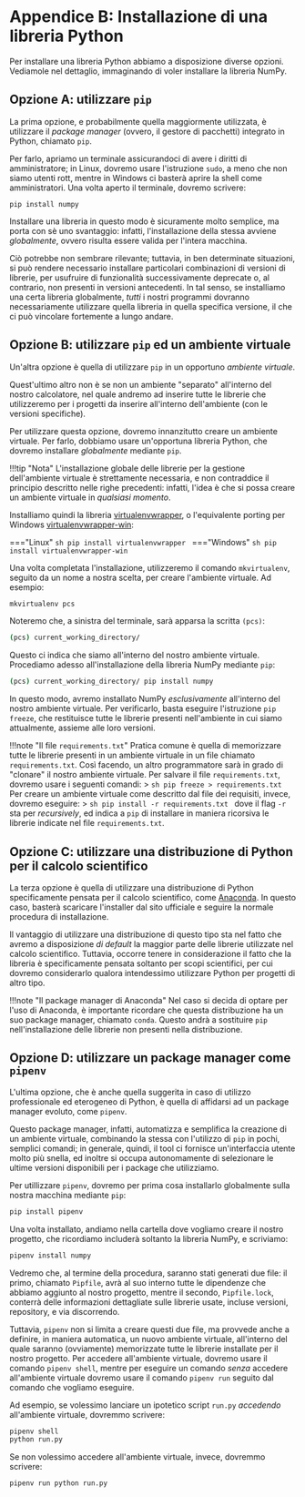 # Appendice B: Installazione di una libreria Python

Per installare una libreria Python abbiamo a disposizione diverse opzioni. Vediamole nel dettaglio, immaginando di voler installare la libreria NumPy.

## Opzione A: utilizzare `pip`

La prima opzione, e probabilmente quella maggiormente utilizzata, è utilizzare il *package manager* (ovvero, il gestore di pacchetti) integrato in Python, chiamato `pip`.

Per farlo, apriamo un terminale assicurandoci di avere i diritti di amministratore; in Linux, dovremo usare l'istruzione `sudo`, a meno che non siamo utenti rott, mentre in Windows ci basterà aprire la shell come amministratori. Una volta aperto il terminale, dovremo scrivere:

```shell
pip install numpy
```

Installare una libreria in questo modo è sicuramente molto semplice, ma porta con sè uno svantaggio: infatti, l'installazione della stessa avviene *globalmente*, ovvero risulta essere valida per l'intera macchina.

Ciò potrebbe non sembrare rilevante; tuttavia, in ben determinate situazioni, si può rendere necessario installare particolari combinazioni di versioni di librerie, per usufruire di funzionalità successivamente deprecate o, al contrario, non presenti in versioni antecedenti. In tal senso, se installiamo una certa libreria globalmente, *tutti* i nostri programmi dovranno necessariamente utilizzare quella libreria in quella specifica versione, il che ci può vincolare fortemente a lungo andare.

## Opzione B: utilizzare `pip` ed un ambiente virtuale

Un'altra opzione è quella di utilizzare `pip` in un opportuno *ambiente virtuale*.

Quest'ultimo altro non è se non un ambiente "separato" all'interno del nostro calcolatore, nel quale andremo ad inserire tutte le librerie che utilizzeremo per i progetti da inserire all'interno dell'ambiente (con le versioni specifiche).

Per utilizzare questa opzione, dovremo innanzitutto creare un ambiente virtuale. Per farlo, dobbiamo usare un'opportuna libreria Python, che dovremo installare *globalmente* mediante `pip`.

!!!tip "Nota"
    L'installazione globale delle librerie per la gestione dell'ambiente virtuale è strettamente necessaria, e non contraddice il principio descritto nelle righe precedenti: infatti, l'idea è che si possa creare un ambiente virtuale in *qualsiasi momento*.

Installiamo quindi la libreria [virtualenvwrapper](https://virtualenvwrapper.readthedocs.io/en/latest/), o l'equivalente porting per Windows [virtualenvwrapper-win](https://pypi.org/project/virtualenvwrapper-win/):

==="Linux"
    ```sh
    pip install virtualenvwrapper
    ```
==="Windows"
    ```sh
    pip install virtualenvwrapper-win
    ```

Una volta completata l'installazione, utilizzeremo il comando `mkvirtualenv`, seguito da un nome a nostra scelta, per creare l'ambiente virtuale. Ad esempio:

```sh
mkvirtualenv pcs
```

Noteremo che, a sinistra del terminale, sarà apparsa la scritta `(pcs)`:

```sh
(pcs) current_working_directory/
```

Questo ci indica che siamo all'interno del nostro ambiente virtuale. Procediamo adesso all'installazione della libreria NumPy mediante `pip`:

```sh
(pcs) current_working_directory/ pip install numpy
```

In questo modo, avremo installato NumPy *esclusivamente* all'interno del nostro ambiente virtuale. Per verificarlo, basta eseguire l'istruzione `pip freeze`, che restituisce tutte le librerie presenti nell'ambiente in cui siamo attualmente, assieme alle loro versioni.

!!!note "Il file `requirements.txt`"
    Pratica comune è quella di memorizzare tutte le librerie presenti in un ambiente virtuale in un file chiamato `requirements.txt`. Così facendo, un altro programmatore sarà in grado di "clonare" il nostro ambiente virtuale.
    Per salvare il file `requirements.txt`, dovremo usare i seguenti comandi:
    > ```sh
      pip freeze > requirements.txt
      ```
    Per creare un ambiente virtuale come descritto dal file dei requisiti, invece, dovremo eseguire:
    > ```sh
      pip install -r requirements.txt
      ```
    dove il flag `-r` sta per *recursively*, ed indica a `pip` di installare in maniera ricorsiva le librerie indicate nel file `requirements.txt`.

## Opzione C: utilizzare una distribuzione di Python per il calcolo scientifico

La terza opzione è quella di utilizzare una distribuzione di Python specificamente pensata per il calcolo scientifico, come [Anaconda](https://www.anaconda.com/products/distribution). In questo caso, basterà scaricare l'installer dal sito ufficiale e seguire la normale procedura di installazione.

Il vantaggio di utilizzare una distribuzione di questo tipo sta nel fatto che avremo a disposizione *di default* la maggior parte delle librerie utilizzate nel calcolo scientifico. Tuttavia, occorre tenere in considerazione il fatto che la libreria è specificamente pensata soltanto per scopi scientifici, per cui dovremo considerarlo qualora intendessimo utilizzare Python per progetti di altro tipo.

!!!note "Il package manager di Anaconda"
    Nel caso si decida di optare per l'uso di Anaconda, è importante ricordare che questa distribuzione ha un suo package manager, chiamato `conda`. Questo andrà a sostituire `pip` nell'installazione delle librerie non presenti nella distribuzione.

## Opzione D: utilizzare un package manager come `pipenv`

L'ultima opzione, che è anche quella suggerita in caso di utilizzo professionale ed eterogeneo di Python, è quella di affidarsi ad un package manager evoluto, come `pipenv`.

Questo package manager, infatti, automatizza e semplifica la creazione di un ambiente virtuale, combinando la stessa con l'utilizzo di `pip` in pochi, semplici comandi; in generale, quindi, il tool ci fornisce un'interfaccia utente molto più snella, ed inoltre si occupa autonomamente di selezionare le ultime versioni disponibili per i package che utilizziamo.

Per utillizzare `pipenv`, dovremo per prima cosa installarlo globalmente sulla nostra macchina mediante `pip`:

```sh
pip install pipenv
```

Una volta installato, andiamo nella cartella dove vogliamo creare il nostro progetto, che ricordiamo includerà soltanto la libreria NumPy, e scriviamo:

```sh
pipenv install numpy
```

Vedremo che, al termine della procedura, saranno stati generati due file: il primo, chiamato `Pipfile`, avrà al suo interno tutte le dipendenze che abbiamo aggiunto al nostro progetto, mentre il secondo, `Pipfile.lock`, conterrà delle informazioni dettagliate sulle librerie usate, incluse versioni, repository, e via discorrendo.

Tuttavia, `pipenv` non si limita a creare questi due file, ma provvede anche a definire, in maniera automatica, un nuovo ambiente virtuale, all'interno del quale saranno (ovviamente) memorizzate tutte le librerie installate per il nostro progetto. Per accedere all'ambiente virtuale, dovremo usare il comando `pipenv shell`, mentre per eseguire un comando *senza* accedere all'ambiente virtuale dovremo usare il comando `pipenv run` seguito dal comando che vogliamo eseguire.

Ad esempio, se volessimo lanciare un ipotetico script `run.py` *accedendo* all'ambiente virtuale, dovremmo scrivere:

```sh
pipenv shell
python run.py
```

Se non volessimo accedere all'ambiente virtuale, invece, dovremmo scrivere:

```sh
pipenv run python run.py
```
